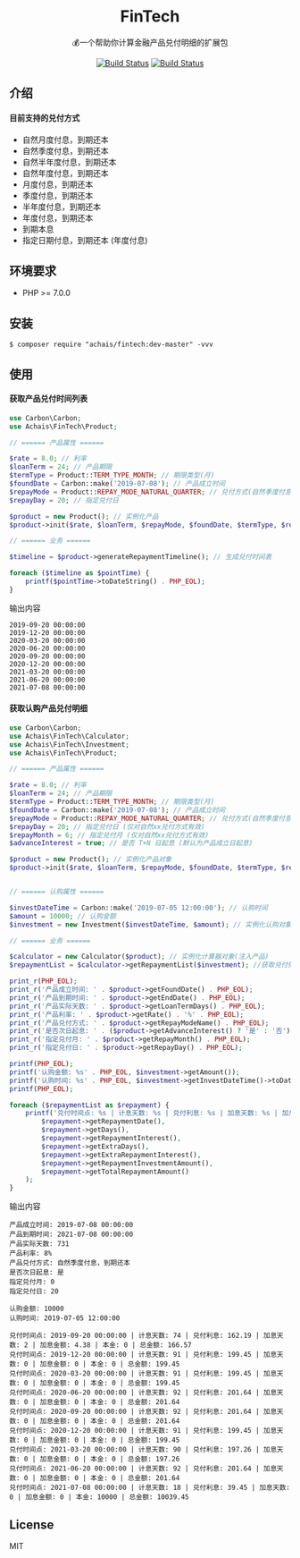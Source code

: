 <h1 align="center"> FinTech </h1>

<p align="center"> 💰一个帮助你计算金融产品兑付明细的扩展包 </p>

<p align="center">
<a href="https://travis-ci.org/achais/fintech" target="_blank" rel="nofollow"><img src="https://travis-ci.org/achais/fintech.svg?branch=master" alt="Build Status" style="max-width:100%;"></a>
<a href="javascript:void(0)" rel="nofollow"><img src="https://github.styleci.io/repos/165015731/shield" alt="Build Status" style="max-width:100%;"></a>
</p>

## 介绍

#### 目前支持的兑付方式
- 自然月度付息，到期还本
- 自然季度付息，到期还本
- 自然半年度付息，到期还本
- 自然年度付息，到期还本
- 月度付息，到期还本
- 季度付息，到期还本
- 半年度付息，到期还本
- 年度付息，到期还本
- 到期本息
- 指定日期付息，到期还本 (年度付息)

## 环境要求
- PHP >= 7.0.0

## 安装

```shell
$ composer require "achais/fintech:dev-master" -vvv
```

## 使用

#### 获取产品兑付时间列表

```php
use Carbon\Carbon;
use Achais\FinTech\Product;

// ====== 产品属性 ======

$rate = 8.0; // 利率
$loanTerm = 24; // 产品期限
$termType = Product::TERM_TYPE_MONTH; // 期限类型(月)
$foundDate = Carbon::make('2019-07-08'); // 产品成立时间
$repayMode = Product::REPAY_MODE_NATURAL_QUARTER; // 兑付方式(自然季度付息, 到期还本)
$repayDay = 20; // 指定兑付日

$product = new Product(); // 实例化产品
$product->init($rate, $loanTerm, $repayMode, $foundDate, $termType, $repayDay); // 初始化属性

// ====== 业务 ======

$timeline = $product->generateRepaymentTimeline(); // 生成兑付时间表

foreach ($timeline as $pointTime) {
    printf($pointTime->toDateString() . PHP_EOL);
}
```

输出内容

```text
2019-09-20 00:00:00
2019-12-20 00:00:00
2020-03-20 00:00:00
2020-06-20 00:00:00
2020-09-20 00:00:00
2020-12-20 00:00:00
2021-03-20 00:00:00
2021-06-20 00:00:00
2021-07-08 00:00:00
```

#### 获取认购产品兑付明细

```php
use Carbon\Carbon;
use Achais\FinTech\Calculator;
use Achais\FinTech\Investment;
use Achais\FinTech\Product;

// ====== 产品属性 ======

$rate = 8.0; // 利率
$loanTerm = 24; // 产品期限
$termType = Product::TERM_TYPE_MONTH; // 期限类型(月)
$foundDate = Carbon::make('2019-07-08'); // 产品成立时间
$repayMode = Product::REPAY_MODE_NATURAL_QUARTER; // 兑付方式(自然季度付息, 到期还本)
$repayDay = 20; // 指定兑付日 (仅对自然xx兑付方式有效)
$repayMonth = 6; // 指定兑付月 (仅对自然xx兑付方式有效)
$advanceInterest = true; // 是否 T+N 日起息 (默认为产品成立日起息)

$product = new Product(); // 实例化产品对象
$product->init($rate, $loanTerm, $repayMode, $foundDate, $termType, $repayDay, $repayMonth, $advanceInterest); // 初始化产品属性


// ====== 认购属性 ======

$investDateTime = Carbon::make('2019-07-05 12:00:00'); // 认购时间
$amount = 10000; // 认购金额
$investment = new Investment($investDateTime, $amount); // 实例化认购对象

// ====== 业务 ======

$calculator = new Calculator($product); // 实例化计算器对象(注入产品)
$repaymentList = $calculator->getRepaymentList($investment); //获取兑付列表(注入认购对象)

print_r(PHP_EOL);
print_r('产品成立时间: ' . $product->getFoundDate() . PHP_EOL);
print_r('产品到期时间: ' . $product->getEndDate() . PHP_EOL);
print_r('产品实际天数: ' . $product->getLoanTermDays() . PHP_EOL);
print_r('产品利率: ' . $product->getRate() . '%' . PHP_EOL);
print_r('产品兑付方式: ' . $product->getRepayModeName() . PHP_EOL);
print_r('是否次日起息: ' . ($product->getAdvanceInterest() ? '是' : '否')  . PHP_EOL);
print_r('指定兑付月: ' . $product->getRepayMonth() . PHP_EOL);
print_r('指定兑付日: ' . $product->getRepayDay() . PHP_EOL);

printf(PHP_EOL);
printf('认购金额: %s' . PHP_EOL, $investment->getAmount());
printf('认购时间: %s' . PHP_EOL, $investment->getInvestDateTime()->toDateTimeString());
printf(PHP_EOL);

foreach ($repaymentList as $repayment) {
    printf('兑付时间点: %s | 计息天数: %s | 兑付利息: %s | 加息天数: %s | 加息金额: %s | 本金: %s | 总金额: %s' . PHP_EOL,
        $repayment->getRepaymentDate(),
        $repayment->getDays(),
        $repayment->getRepaymentInterest(),
        $repayment->getExtraDays(),
        $repayment->getExtraRepaymentInterest(),
        $repayment->getRepaymentInvestmentAmount(),
        $repayment->getTotalRepaymentAmount()
    );
}
```

输出内容

```text
产品成立时间: 2019-07-08 00:00:00
产品到期时间: 2021-07-08 00:00:00
产品实际天数: 731
产品利率: 8%
产品兑付方式: 自然季度付息，到期还本
是否次日起息: 是
指定兑付月: 0
指定兑付日: 20

认购金额: 10000
认购时间: 2019-07-05 12:00:00

兑付时间点: 2019-09-20 00:00:00 | 计息天数: 74 | 兑付利息: 162.19 | 加息天数: 2 | 加息金额: 4.38 | 本金: 0 | 总金额: 166.57
兑付时间点: 2019-12-20 00:00:00 | 计息天数: 91 | 兑付利息: 199.45 | 加息天数: 0 | 加息金额: 0 | 本金: 0 | 总金额: 199.45
兑付时间点: 2020-03-20 00:00:00 | 计息天数: 91 | 兑付利息: 199.45 | 加息天数: 0 | 加息金额: 0 | 本金: 0 | 总金额: 199.45
兑付时间点: 2020-06-20 00:00:00 | 计息天数: 92 | 兑付利息: 201.64 | 加息天数: 0 | 加息金额: 0 | 本金: 0 | 总金额: 201.64
兑付时间点: 2020-09-20 00:00:00 | 计息天数: 92 | 兑付利息: 201.64 | 加息天数: 0 | 加息金额: 0 | 本金: 0 | 总金额: 201.64
兑付时间点: 2020-12-20 00:00:00 | 计息天数: 91 | 兑付利息: 199.45 | 加息天数: 0 | 加息金额: 0 | 本金: 0 | 总金额: 199.45
兑付时间点: 2021-03-20 00:00:00 | 计息天数: 90 | 兑付利息: 197.26 | 加息天数: 0 | 加息金额: 0 | 本金: 0 | 总金额: 197.26
兑付时间点: 2021-06-20 00:00:00 | 计息天数: 92 | 兑付利息: 201.64 | 加息天数: 0 | 加息金额: 0 | 本金: 0 | 总金额: 201.64
兑付时间点: 2021-07-08 00:00:00 | 计息天数: 18 | 兑付利息: 39.45 | 加息天数: 0 | 加息金额: 0 | 本金: 10000 | 总金额: 10039.45
```

## License

MIT

